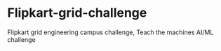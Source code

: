 # Flipkart-grid-challenge
Flipkart grid engineering campus challenge, Teach the machines AI/ML challenge
